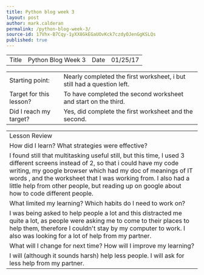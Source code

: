 ```yaml
---
title: Python blog week 3
layout: post
author: mark.calderan
permalink: /python-blog-week-3/
source-id: 17Vhx-B7Cqy-1yXX8GkEGaUOvKck7czdyOJenGgKSLQs
published: true
---
```

<table>
  <tr>
    <td>Title</td>
    <td>Python Blog Week 3</td>
    <td>Date</td>
    <td>01/25/17</td>
  </tr>
</table>


<table>
  <tr>
    <td>Starting point:</td>
    <td>Nearly completed the first worksheet, i but still had a question left.  
</td>
  </tr>
  <tr>
    <td>Target for this lesson?</td>
    <td>To have completed the second worksheet and start on the third.</td>
  </tr>
  <tr>
    <td>Did I reach my target? </td>
    <td>Yes, did complete the first worksheet and the second.</td>
  </tr>
</table>


<table>
  <tr>
    <td>Lesson Review
</td>
  </tr>
  <tr>
    <td>How did I learn? What strategies were effective? </td>
  </tr>
  <tr>
    <td>I found still that multitasking useful still, but this time, I used 3 different screens instead of 2, so that i could have my code writing, my google browser which had my doc of meanings of IT words , and the worksheet that I was working from. I also had a little help from other people, but reading up on google about how to code different people.</td>
  </tr>
  <tr>
    <td>What limited my learning? Which habits do I need to work on? </td>
  </tr>
  <tr>
    <td>I was being asked to help people a lot and this distracted me quite a lot, as people were asking me to come to their places to help them, therefore I couldn't stay by my computer to work. I also was looking for a lot of help from my partner. </td>
  </tr>
  <tr>
    <td>What will I change for next time? How will I improve my learning?</td>
  </tr>
  <tr>
    <td>I will (although it sounds harsh) help less people.
I will ask for less help from my partner.</td>
  </tr>
</table>


